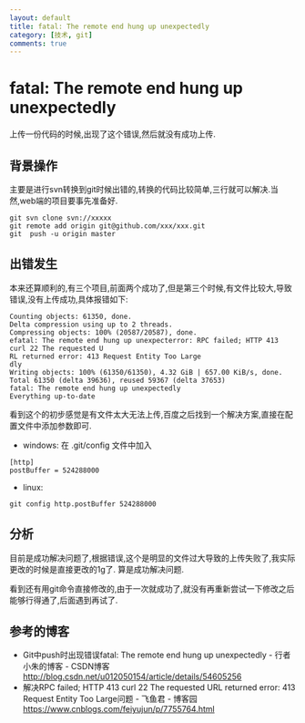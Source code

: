 ```yaml
---
layout: default
title: fatal: The remote end hung up unexpectedly
category: [技术, git]
comments: true
---
```


# fatal: The remote end hung up unexpectedly
上传一份代码的时候,出现了这个错误,然后就没有成功上传.




## 背景操作

主要是进行svn转换到git时候出错的,转换的代码比较简单,三行就可以解决.当然,web端的项目要事先准备好.

``` 
git svn clone svn://xxxxx
git remote add origin git@github.com/xxx/xxx.git
git  push -u origin master
``` 

## 出错发生

本来还算顺利的,有三个项目,前面两个成功了,但是第三个时候,有文件比较大,导致错误,没有上传成功,具体报错如下:

``` 
Counting objects: 61350, done.
Delta compression using up to 2 threads.
Compressing objects: 100% (20587/20587), done.
efatal: The remote end hung up unexpecterror: RPC failed; HTTP 413 curl 22 The requested U
RL returned error: 413 Request Entity Too Large
dly
Writing objects: 100% (61350/61350), 4.32 GiB | 657.00 KiB/s, done.
Total 61350 (delta 39636), reused 59367 (delta 37653)
fatal: The remote end hung up unexpectedly
Everything up-to-date
``` 

看到这个的初步感觉是有文件太大无法上传,百度之后找到一个解决方案,直接在配置文件中添加参数即可.

* windows:
在 .git/config 文件中加入
``` 
[http]
postBuffer = 524288000
``` 
* linux:
``` 
git config http.postBuffer 524288000
``` 

## 分析
目前是成功解决问题了,根据错误,这个是明显的文件过大导致的上传失败了,我实际更改的时候是直接更改的1g了.
算是成功解决问题.


看到还有用git命令直接修改的,由于一次就成功了,就没有再重新尝试一下修改之后能够行得通了,后面遇到再试了.

## 参考的博客
* Git中push时出现错误fatal: The remote end hung up unexpectedly - 行者小朱的博客 - CSDN博客
<http://blog.csdn.net/u012050154/article/details/54605256>
* 解决RPC failed; HTTP 413 curl 22 The requested URL returned error: 413 Request Entity Too Large问题 - 飞鱼君 - 博客园
<https://www.cnblogs.com/feiyujun/p/7755764.html>





